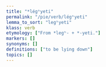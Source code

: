 ```yaml
---
title: "*légʰyeti"
permalink: "/pie/verb/légʰyeti"
lemma_to_sort: "legʰyeti"
klass: verb
etymology: ["From *legʰ- +‎ *-yeti."]
markers: []
synonyms: []
definitions: ["to be lying down"]
topics: []
---
```


